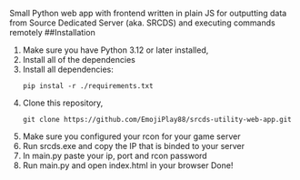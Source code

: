 Small Python web app with frontend written in plain JS for outputting data from Source Dedicated Server (aka. SRCDS) and executing commands remotely
##Installation
1. Make sure you have Python 3.12 or later installed,
2. Install all of the dependencies
3. Install all dependencies:
   ```
   pip instal -r ./requirements.txt
   ```
3. Clone this repository,
   ```
   git clone https://github.com/EmojiPlay88/srcds-utility-web-app.git
   ```
4. Make sure you configured your rcon for your game server
5. Run srcds.exe and copy the IP that is binded to your server
6. In main.py paste your ip, port and rcon password
7. Run main.py and open index.html in your browser
Done!
